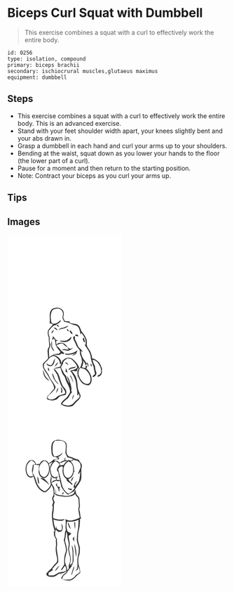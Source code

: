 # Biceps Curl Squat with Dumbbell
> This exercise combines a squat with a curl to effectively work the entire body.

``` 
id: 0256 
type: isolation, compound 
primary: biceps brachii 
secondary: ischiocrural muscles,glutaeus maximus 
equipment: dumbbell 
``` 

## Steps

 - This exercise combines a squat with a curl to effectively work the entire body. This is an advanced exercise.
 - Stand with your feet shoulder width apart, your knees slightly bent and your abs drawn in.
 - Grasp a dumbbell in each hand and curl your arms up to your shoulders.
 - Bending at the waist, squat down as you lower your hands to the floor (the lower part of a curl).
 - Pause for a moment and then return to the starting position.
 - Note: Contract your biceps as you curl your arms up.

## Tips


## Images

<svg width="196pt" height="400" viewBox="0 0 196 300" xmlns="http://www.w3.org/2000/svg">
  <g fill="#FFF">
    <path d="M0 0h196v300H0V0m78.69 125.75c-2.97.78-4.44 3.85-5.48 6.48-1.66 6.39.73 13.14-.99 19.49.95-.5 2.14-.84 3.08-.09l.7.37c.6.27 1.78.79 2.38 1.05-2.72 2.7-5.05 5.76-7.64 8.59-2.94 4.38-1.18 9.67.35 14.2-.72 4.78.93 9.43.81 14.17-1.15 2.95-3.26 5.67-3.01 9.01.25 3.98.96 7.93.92 11.93-1.99 2.95-4.89 5.02-7.38 7.48-2.31 2.26-1.69 5.86-1.01 8.69 2.6 6.27 7.56 11.18 10.34 17.37 3.14 5.95 8.78 11.31 8.26 18.57-4.17 3.57-6.48 8.83-11 12.08-.49.9-.97 1.81-1.45 2.72.35 1.15.71 2.3 1.06 3.45 2.78.56 5.52 1.33 8.32 1.73 2.66-.5 5.35-1.06 7.83-2.15 2.28-1.75 3.63-4.65 6.46-5.66 2.89-.92 5.95-1.18 8.79-2.29.6-1.94 1.57-3.95.79-5.99-.73-4.48-5.37-6.67-6.88-10.76-1.8-4.4-3.51-8.85-4.67-13.47-1.37-5.52-4.95-10.12-9.02-13.95 3.57-.32 7.06-1.2 10.59-1.8.97 3.09 1.99 6.17 3.1 9.22 1.19 3.18 4.54 5.11 5.09 8.61 2.16 8.27 8.96 15.35 8.24 24.29-1.75 3.17-3.56 6.42-6.03 9.1-3.81 3.15-8.28 6.06-9.53 11.19 5.51 3.95 12.79 5.21 19.24 3.04 2.48-.75 3.72-3.23 5.43-4.96 2.8-3.59 7.38-5.89 8.78-10.46.98-3.16-1.21-5.99-2.34-8.77-2.78-5.36-2.38-11.55-3.33-17.35-.55-6.88-4.02-13.31-9.26-17.75 1.38-.38 2.76-.74 4.16-1.07 1.4 1.69 3.26 1 4.9.21.37-1.56.86-3.09 1.39-4.6.58.36 1.15.72 1.71 1.1-3.18 3.22-2.67 8.21-1.52 12.19l-2.17-.12c.56.21 1.69.64 2.25.86 2.13 4.61 4.49 9.42 8.61 12.6 2.55 1.44 5.48 2.14 8.33 2.74 3.94-.37 6.04-4.6 6.52-8.12.46-7.3-3.04-14.16-7.82-19.46-.34-.18-1.03-.53-1.37-.71.55-1.44 1.06-2.9 1.55-4.36-.59-.29-1.75-.88-2.34-1.18-.22 1.48-.47 2.95-.73 4.42-2.01-.45-4.02-.87-6.01-1.35 1-4.26 4.28-8.59.85-12.8 2.31 2.69 4.71 5.47 5.4 9.06 1.02-.79 2.1-1.52 3.18-2.24.06 1.82.49 3.57 1.27 5.22 1.31-2.74-.29-5.18-1.43-7.58-.62.92-1.25 1.84-1.88 2.76.26-2.68-1.71-4.68-3.24-6.59-3.75-4.4-5.57-10.15-5.9-15.86 1.03.69 2.07 1.37 3.12 2.05-1-4.68-6.3-6.27-8.15-10.43-1.49-3.34-2.64-6.83-4.53-9.98-1.23-1.85-.43-4.07-.48-6.11-2.2-1.75-3.51 1.52-2.87 3.33.69 3.56 3.24 6.36 4.26 9.81 1.21 3.99 4.25 6.92 6.7 10.14.41 2.27.38 4.59.46 6.89 2.01 4.39 3.69 9.23 3.37 14.11-1.64 3.42-1.37 7.93-4.86 10.18-.52-6.21-5.46-10.5-9.55-14.63-2.1-2.34-5.23-3.33-8.26-3.71-3.57-.46-6.69 1.75-9.34 3.84-3.37 2.76-3.34 7.5-5.06 11.2-3.81 1.36-8.34 1.45-11.35 4.45 2.26 4.59 6.32 8.31 7.35 13.49 1.05 4.42 3.1 8.48 4.62 12.74 1.86 5.45 8.13 8.73 7.72 15.05-4.98 2.7-11.43 2.51-15.29 7.15-3.93 3.65-12.13 5.29-15.43.04 1.6-4.04 5.65-6 8.32-9.19 2.45-2.99 6.43-5.27 5.65-9.74-1.94-3.43-3.97-6.83-6.46-9.91-3.48-4.17-4.37-9.86-8.01-13.94-2.34-3.93-6.72-8-5.15-13.01.76-4.37 5.43-6.07 7.63-9.57 2.37-3.46 6.08-6.02 10.45-5.48 2.57 2.16 5.88 3.69 7.49 6.79 1.52 2.27 1.64 5.06 2 7.68 1.08-1.26 2.5-2.57 1.84-4.41-.95-6.6-7.75-10.27-13.34-12.48 4.26-.64 10.44 2.65 13.3-1.98 1.28.31 2.56.62 3.84.95.55-.5 1.11-1.01 1.67-1.51-2.7-2.23-6.02-3.99-7.67-7.23-1.3-2.53-4.23-3.54-5.92-5.75 3.15-2.41 6.96-3.8 10.96-3.31 2.43 2.49 4.93 5.11 8.31 6.25-2.06-3.18-5.26-6.01-8.74-7.47-3.19.39-7.99-1.05-9.42 2.87-.31-.17-.94-.5-1.25-.67-.21-1.67-.41-3.33-.62-4.99 1.24-.18 2.22-.77 2.95-1.79a88.4 88.4 0 0 0-3.24-.27c-.76-2.83-3.24-4.58-5.17-6.59-.01.77-.02 2.3-.03 3.07-.61 1.04-1.2 2.1-1.76 3.17 1.45-.41 2.63-1.33 3.8-2.23.26.24.76.72 1.02.96 1.25 3.52 1.37 7.29 2.28 10.89 2.22 3.95 4.87 7.72 7.98 11.03-.87 1.02-1.73 2.04-2.57 3.09-3.51.41-7.05.52-10.53 1.13l2.05 1.29c-3.51-.7-6 1.96-8.44 3.89.25-4.46-.91-8.92-.29-13.37.93-3.01 2.58-5.81 2.69-9.04-2.31-3.61-1.55-7.85-1.43-11.84-1.72-3.79-2.63-7.85-1.31-11.94 3.86-2.97 6.06-8.79 11.61-8.84 3.01-2.81 8.54-3.98 8.69-8.83-2.82 1.99-5.06 5.06-8.59 5.83-2.59.59-6.46 1.16-7.59-1.99-1.07-6.25-2.29-12.97 1.02-18.8 1.03-3.82 5.38-4.04 8.6-4.66 5.56-.9 10.92 4.6 10.29 10.1.02 2.18-1.12 4.32-.71 6.47.75 2.21 2.05 4.17 3.16 6.21 3.09.56 6.39.66 9.12 2.4 4.05 2.46 9 2.69 13.12 4.97 4.08 3.67 4.13 9.57 5.86 14.43.3-.74.9-2.23 1.2-2.98 1.85 2.66 3.63 5.38 5.34 8.13 2.2 3.55 1.44 7.88 2.03 11.82-.52.06-1.57.19-2.09.25 4.29 7.05 10.49 13.87 10.6 22.57.97 5.14 2.51 10.13 4.78 14.84.46 4.38 1.85 8.57 2.44 12.91-1.39 1.05-2.83 2.06-4.06 3.3-.38 2.57 2.31 1.25 3.44.38 3.04-1.69 3.85-5.62 2.22-8.59-1.75-3.73-.7-8.17-2.98-11.68-1.53-2.44-2.46-5.17-2.8-8.03 7.09.64 11.24 7.14 13.58 13.18 1.44 3.81 2.09 8.74-1.07 11.9-1.69.97-4.85 1.13-3.49 3.96 1.88-.79 4.14-1.26 5.32-3.1 2.5-3.01 1.29-7.18 1.9-10.74-1.89-3.95-2.84-8.59-6.23-11.62-3.03-2.92-6.65-5.42-10.89-6.08.21-3.63-1.38-6.97-2.55-10.3-1.64-5.14-7.14-8.78-6.42-14.65 1.16-8.36-4.43-15.47-9.44-21.5-1.47-4.33-2.94-9.64-7.71-11.42-4.1-1.92-9.15-.57-12.75-3.65l.64-1.49c-2.6-.38-5.24-.5-7.86-.3-1.5-1.97-2.62-4.17-3.42-6.5 1.56-4.38 2.02-10.43-2.16-13.53-3.76-3.98-9.95-3.42-14.71-1.83m5.29 29.11c1.65.85 3.28 1.74 4.98 2.47-.76-1.3-1.6-2.56-2.45-3.8-.85.43-1.69.88-2.53 1.33m8.82 4.37c-2.47.01-3.97 2.05-5.12 3.95 1.17-.72 2.29-1.51 3.39-2.33 5.13-.4 10.03-1.99 13.92-5.47-4.32.49-7.83 3.48-12.19 3.85m-13.8-.84c2.14 1.88 4.42 3.75 7.19 4.63-1.01-3.12-4.08-4.62-7.19-4.63m23.2 2.86c-.52 1.33.99 3.66 2.47 3.32.52-1.37-.91-3.75-2.47-3.32m-26.62 6.96c2.3-1.05 3.36-3.38 4.11-5.64-2.52.79-3.89 3.1-4.11 5.64m30.75-5.14c.79 2.93 2.45 5.78 5.31 7.08-.3-3.07-2-6.49-5.31-7.08m10.35 7.43c-.19.46-.57 1.4-.77 1.86 2.04.41 4.08.84 6.11 1.28-.56-1.01-1.13-2.02-1.7-3.03-1.21-.04-2.43-.08-3.64-.11m-15.06 9.95c-4.03 1.14-8.25.31-12.36.47 2.79 2.02 6.43 2.14 9.75 2.22 4.9-.22 10.93-3.5 10.63-9.08-2.53 2.3-4.81 5.02-8.02 6.39m27.82-3.98c-.33 2.8.85 5.26 2.53 7.41.29-.63.57-1.25.86-1.86-.57-1.99-1.09-3.98-1.55-5.99l-1.84.44m-53.83 4.4c-.26 3.06-.53 6.13-.38 9.2.13 3.55 2.48 6.52 4.87 8.95-.38-3.01-2.48-5.29-3.58-8.01-.31-3.37.57-6.94-.91-10.14m27.06 11.6c.6.97 1.81 2.9 2.42 3.86-2.15-.03-4.25-.45-6.28-1.09-2.07.29-4.15.54-6.21.83 3.04.78 6.22.81 9.21 1.79 2.9 1.17 5.36-1.24 7.75-2.48 1.19-.75 2.35-1.56 3.46-2.43-1.65.54-3.24 1.24-4.91 1.71-1.95-.36-3.67-1.38-5.44-2.19m-3.8 10.28c-.02.38-.05 1.14-.06 1.52 6.44 1.59 12.95-.34 18.98-2.57-2.39 1.62-5.25 2.59-7.15 4.85 3.05-1.32 7.74-1.68 7.93-5.86.66-1.14 1.24-2.31 1.55-3.59-5.86 4.88-13.74 6.95-21.25 5.65m-21.88 18.19c-2.87 3.74-7.09.54-10-1.33.93 4.2 6.05 5.75 9.59 3.95 3.99-2.92 4.29-8.26 5.27-12.7-2.33 2.99-3.29 6.7-4.86 10.08m4.27 4.5c2.29-2.29 4.61-4.67 5.91-7.69-3.21 1.38-4.84 4.55-5.91 7.69m63.5-.47c-.25-1.61-.6-3.2-1-4.77-2.41 1.52-1.09 3.88 1 4.77m-72.73 7.28c-.45-1.89-.97-3.76-1.61-5.58-1.63 1.76-1.28 5.52 1.61 5.58m.15 17.05c-2.01-2.79-5.05-4.68-6.79-7.68-2.1-3.38-2.72-7.37-4.27-10.99-.43 7.42 3.55 16.3 11.06 18.67m4.57-13.31c.43 7.89 5.47 14.95 11.38 19.85-1.53-3.01-4.14-5.23-5.94-8.04-2.37-3.7-2.59-8.37-5.44-11.81m14.31 24.52c.5 1.38 1.07 2.74 1.64 4.1-.33 1.49-.64 2.98-.94 4.48.47.18 1.41.55 1.88.73.71-3.33 1.44-7.76-2.58-9.31m-7.94 10.2c1.74-2.96 4.98-6 3.35-9.71-1.34 3.15-2.51 6.38-3.35 9.71z"/>
    <path d="M102.79 211.03c2.97.07 6.24.49 8.37 2.8 3.54 3.72 7.64 7.46 8.73 12.71-3.05 3.56-7.76 4.65-12.2 5.28 4.56 7.09 9.67 14.4 10.14 23.12.14 6.29 2.73 12.42 1.84 18.72.31.12.91.34 1.21.45l1.2-3.32c1.03 1.99 1.63 4.13 1.68 6.37-2.92 3.65-7.12 5.97-9.97 9.68-2.33 3.26-6.43 4.37-10.2 4.81-3.44-.22-6.72-1.42-9.91-2.63 2.35-4.33 6.34-7.24 10.26-10.01 2.42-3.71 4.12-7.93 7.31-11.12l-1.9-.24c1.15-4.07-.08-8.23-.89-12.25-1.51-5.07-2.86-10.54-6.59-14.5 1.05 4.49 3.44 8.53 4.59 13-2.74-3.47-4.38-7.59-5.57-11.8-.69-2.69-3.77-3.82-4.48-6.51-.92-3.48-4.09-6.01-4.35-9.69.66-2.48 2.99-4.19 3.35-6.8.41-4.07 4.55-5.82 7.38-8.07m-4.09 6.8c1.85 1.52 3.57 3.2 5.53 4.59-.17-1.82-1.62-2.9-2.77-4.11l-2.76-.48m5.71 13.17c1.88-.79 3.57-2 5.51-2.62 2.86-.59 6.4-.51 7.91-3.55-4.51 2.08-11.48.25-13.42 6.17m-4.16-3.18c-.37 1.98-.44 3.99-.36 6 1.07.53 2.13 1.07 3.2 1.61-.8-2.59-1.44-5.26-2.84-7.61m7.07 12.75c2.1 3.89 4.11 7.86 5.36 12.13-.07-4.5-2.6-8.38-4.06-12.5-.33.09-.97.27-1.3.37m3.8 40.81c1.69-2.78 2.4-6.02 2.94-9.18-1.87 2.69-3.01 5.87-2.94 9.18zM124.43 227.29c3.67.64 7.64 1.17 10.48 3.84 4.47 4.35 7.94 10.36 7.52 16.78-.23 1.7-.15 3.74-1.6 4.95-2.34 2.53-6.28 1.96-9.02.47-5-2.88-7.71-8.32-9.54-13.56-1.22-4.3.14-8.69 2.16-12.48z"/>
  </g>
  <g fill="#333">
    <path d="M78.69 125.75c4.76-1.59 10.95-2.15 14.71 1.83 4.18 3.1 3.72 9.15 2.16 13.53.8 2.33 1.92 4.53 3.42 6.5 2.62-.2 5.26-.08 7.86.3l-.64 1.49c3.6 3.08 8.65 1.73 12.75 3.65 4.77 1.78 6.24 7.09 7.71 11.42 5.01 6.03 10.6 13.14 9.44 21.5-.72 5.87 4.78 9.51 6.42 14.65 1.17 3.33 2.76 6.67 2.55 10.3 4.24.66 7.86 3.16 10.89 6.08 3.39 3.03 4.34 7.67 6.23 11.62-.61 3.56.6 7.73-1.9 10.74-1.18 1.84-3.44 2.31-5.32 3.1-1.36-2.83 1.8-2.99 3.49-3.96 3.16-3.16 2.51-8.09 1.07-11.9-2.34-6.04-6.49-12.54-13.58-13.18.34 2.86 1.27 5.59 2.8 8.03 2.28 3.51 1.23 7.95 2.98 11.68 1.63 2.97.82 6.9-2.22 8.59-1.13.87-3.82 2.19-3.44-.38 1.23-1.24 2.67-2.25 4.06-3.3-.59-4.34-1.98-8.53-2.44-12.91-2.27-4.71-3.81-9.7-4.78-14.84-.11-8.7-6.31-15.52-10.6-22.57.52-.06 1.57-.19 2.09-.25-.59-3.94.17-8.27-2.03-11.82a189.53 189.53 0 0 0-5.34-8.13c-.3.75-.9 2.24-1.2 2.98-1.73-4.86-1.78-10.76-5.86-14.43-4.12-2.28-9.07-2.51-13.12-4.97-2.73-1.74-6.03-1.84-9.12-2.4-1.11-2.04-2.41-4-3.16-6.21-.41-2.15.73-4.29.71-6.47.63-5.5-4.73-11-10.29-10.1-3.22.62-7.57.84-8.6 4.66-3.31 5.83-2.09 12.55-1.02 18.8 1.13 3.15 5 2.58 7.59 1.99 3.53-.77 5.77-3.84 8.59-5.83-.15 4.85-5.68 6.02-8.69 8.83-5.55.05-7.75 5.87-11.61 8.84-1.32 4.09-.41 8.15 1.31 11.94-.12 3.99-.88 8.23 1.43 11.84-.11 3.23-1.76 6.03-2.69 9.04-.62 4.45.54 8.91.29 13.37 2.44-1.93 4.93-4.59 8.44-3.89l-2.05-1.29c3.48-.61 7.02-.72 10.53-1.13.84-1.05 1.7-2.07 2.57-3.09-3.11-3.31-5.76-7.08-7.98-11.03-.91-3.6-1.03-7.37-2.28-10.89-.26-.24-.76-.72-1.02-.96-1.17.9-2.35 1.82-3.8 2.23.56-1.07 1.15-2.13 1.76-3.17.01-.77.02-2.3.03-3.07 1.93 2.01 4.41 3.76 5.17 6.59 1.08.07 2.16.16 3.24.27-.73 1.02-1.71 1.61-2.95 1.79.21 1.66.41 3.32.62 4.99.31.17.94.5 1.25.67 1.43-3.92 6.23-2.48 9.42-2.87 3.48 1.46 6.68 4.29 8.74 7.47-3.38-1.14-5.88-3.76-8.31-6.25-4-.49-7.81.9-10.96 3.31 1.69 2.21 4.62 3.22 5.92 5.75 1.65 3.24 4.97 5 7.67 7.23-.56.5-1.12 1.01-1.67 1.51-1.28-.33-2.56-.64-3.84-.95-2.86 4.63-9.04 1.34-13.3 1.98 5.59 2.21 12.39 5.88 13.34 12.48.66 1.84-.76 3.15-1.84 4.41-.36-2.62-.48-5.41-2-7.68-1.61-3.1-4.92-4.63-7.49-6.79-4.37-.54-8.08 2.02-10.45 5.48-2.2 3.5-6.87 5.2-7.63 9.57-1.57 5.01 2.81 9.08 5.15 13.01 3.64 4.08 4.53 9.77 8.01 13.94 2.49 3.08 4.52 6.48 6.46 9.91.78 4.47-3.2 6.75-5.65 9.74-2.67 3.19-6.72 5.15-8.32 9.19 3.3 5.25 11.5 3.61 15.43-.04 3.86-4.64 10.31-4.45 15.29-7.15.41-6.32-5.86-9.6-7.72-15.05-1.52-4.26-3.57-8.32-4.62-12.74-1.03-5.18-5.09-8.9-7.35-13.49 3.01-3 7.54-3.09 11.35-4.45 1.72-3.7 1.69-8.44 5.06-11.2 2.65-2.09 5.77-4.3 9.34-3.84 3.03.38 6.16 1.37 8.26 3.71 4.09 4.13 9.03 8.42 9.55 14.63 3.49-2.25 3.22-6.76 4.86-10.18.32-4.88-1.36-9.72-3.37-14.11-.08-2.3-.05-4.62-.46-6.89-2.45-3.22-5.49-6.15-6.7-10.14-1.02-3.45-3.57-6.25-4.26-9.81-.64-1.81.67-5.08 2.87-3.33.05 2.04-.75 4.26.48 6.11 1.89 3.15 3.04 6.64 4.53 9.98 1.85 4.16 7.15 5.75 8.15 10.43-1.05-.68-2.09-1.36-3.12-2.05.33 5.71 2.15 11.46 5.9 15.86 1.53 1.91 3.5 3.91 3.24 6.59.63-.92 1.26-1.84 1.88-2.76 1.14 2.4 2.74 4.84 1.43 7.58-.78-1.65-1.21-3.4-1.27-5.22-1.08.72-2.16 1.45-3.18 2.24-.69-3.59-3.09-6.37-5.4-9.06 3.43 4.21.15 8.54-.85 12.8 1.99.48 4 .9 6.01 1.35.26-1.47.51-2.94.73-4.42.59.3 1.75.89 2.34 1.18-.49 1.46-1 2.92-1.55 4.36.34.18 1.03.53 1.37.71 4.78 5.3 8.28 12.16 7.82 19.46-.48 3.52-2.58 7.75-6.52 8.12-2.85-.6-5.78-1.3-8.33-2.74-4.12-3.18-6.48-7.99-8.61-12.6-.56-.22-1.69-.65-2.25-.86l2.17.12c-1.15-3.98-1.66-8.97 1.52-12.19-.56-.38-1.13-.74-1.71-1.1-.53 1.51-1.02 3.04-1.39 4.6-1.64.79-3.5 1.48-4.9-.21-1.4.33-2.78.69-4.16 1.07 5.24 4.44 8.71 10.87 9.26 17.75.95 5.8.55 11.99 3.33 17.35 1.13 2.78 3.32 5.61 2.34 8.77-1.4 4.57-5.98 6.87-8.78 10.46-1.71 1.73-2.95 4.21-5.43 4.96-6.45 2.17-13.73.91-19.24-3.04 1.25-5.13 5.72-8.04 9.53-11.19 2.47-2.68 4.28-5.93 6.03-9.1.72-8.94-6.08-16.02-8.24-24.29-.55-3.5-3.9-5.43-5.09-8.61-1.11-3.05-2.13-6.13-3.1-9.22-3.53.6-7.02 1.48-10.59 1.8 4.07 3.83 7.65 8.43 9.02 13.95 1.16 4.62 2.87 9.07 4.67 13.47 1.51 4.09 6.15 6.28 6.88 10.76.78 2.04-.19 4.05-.79 5.99-2.84 1.11-5.9 1.37-8.79 2.29-2.83 1.01-4.18 3.91-6.46 5.66-2.48 1.09-5.17 1.65-7.83 2.15-2.8-.4-5.54-1.17-8.32-1.73-.35-1.15-.71-2.3-1.06-3.45.48-.91.96-1.82 1.45-2.72 4.52-3.25 6.83-8.51 11-12.08.52-7.26-5.12-12.62-8.26-18.57-2.78-6.19-7.74-11.1-10.34-17.37-.68-2.83-1.3-6.43 1.01-8.69 2.49-2.46 5.39-4.53 7.38-7.48.04-4-.67-7.95-.92-11.93-.25-3.34 1.86-6.06 3.01-9.01.12-4.74-1.53-9.39-.81-14.17-1.53-4.53-3.29-9.82-.35-14.2 2.59-2.83 4.92-5.89 7.64-8.59-.6-.26-1.78-.78-2.38-1.05l-.7-.37c-.94-.75-2.13-.41-3.08.09 1.72-6.35-.67-13.1.99-19.49 1.04-2.63 2.51-5.7 5.48-6.48m24.1 85.28c-2.83 2.25-6.97 4-7.38 8.07-.36 2.61-2.69 4.32-3.35 6.8.26 3.68 3.43 6.21 4.35 9.69.71 2.69 3.79 3.82 4.48 6.51 1.19 4.21 2.83 8.33 5.57 11.8-1.15-4.47-3.54-8.51-4.59-13 3.73 3.96 5.08 9.43 6.59 14.5.81 4.02 2.04 8.18.89 12.25l1.9.24c-3.19 3.19-4.89 7.41-7.31 11.12-3.92 2.77-7.91 5.68-10.26 10.01 3.19 1.21 6.47 2.41 9.91 2.63 3.77-.44 7.87-1.55 10.2-4.81 2.85-3.71 7.05-6.03 9.97-9.68-.05-2.24-.65-4.38-1.68-6.37l-1.2 3.32c-.3-.11-.9-.33-1.21-.45.89-6.3-1.7-12.43-1.84-18.72-.47-8.72-5.58-16.03-10.14-23.12 4.44-.63 9.15-1.72 12.2-5.28-1.09-5.25-5.19-8.99-8.73-12.71-2.13-2.31-5.4-2.73-8.37-2.8m21.64 16.26c-2.02 3.79-3.38 8.18-2.16 12.48 1.83 5.24 4.54 10.68 9.54 13.56 2.74 1.49 6.68 2.06 9.02-.47 1.45-1.21 1.37-3.25 1.6-4.95.42-6.42-3.05-12.43-7.52-16.78-2.84-2.67-6.81-3.2-10.48-3.84z"/>
    <path d="M83.98 154.86c.84-.45 1.68-.9 2.53-1.33.85 1.24 1.69 2.5 2.45 3.8-1.7-.73-3.33-1.62-4.98-2.47zM92.8 159.23c4.36-.37 7.87-3.36 12.19-3.85-3.89 3.48-8.79 5.07-13.92 5.47-1.1.82-2.22 1.61-3.39 2.33 1.15-1.9 2.65-3.94 5.12-3.95zM79 158.39c3.11.01 6.18 1.51 7.19 4.63-2.77-.88-5.05-2.75-7.19-4.63zM102.2 161.25c1.56-.43 2.99 1.95 2.47 3.32-1.48.34-2.99-1.99-2.47-3.32zM75.58 168.21c.22-2.54 1.59-4.85 4.11-5.64-.75 2.26-1.81 4.59-4.11 5.64zM106.33 163.07c3.31.59 5.01 4.01 5.31 7.08-2.86-1.3-4.52-4.15-5.31-7.08zM116.68 170.5c1.21.03 2.43.07 3.64.11.57 1.01 1.14 2.02 1.7 3.03-2.03-.44-4.07-.87-6.11-1.28.2-.46.58-1.4.77-1.86zM101.62 180.45c3.21-1.37 5.49-4.09 8.02-6.39.3 5.58-5.73 8.86-10.63 9.08-3.32-.08-6.96-.2-9.75-2.22 4.11-.16 8.33.67 12.36-.47zM129.44 176.47l1.84-.44c.46 2.01.98 4 1.55 5.99-.29.61-.57 1.23-.86 1.86-1.68-2.15-2.86-4.61-2.53-7.41zM75.61 180.87c1.48 3.2.6 6.77.91 10.14 1.1 2.72 3.2 5 3.58 8.01-2.39-2.43-4.74-5.4-4.87-8.95-.15-3.07.12-6.14.38-9.2zM102.67 192.47c1.77.81 3.49 1.83 5.44 2.19 1.67-.47 3.26-1.17 4.91-1.71-1.11.87-2.27 1.68-3.46 2.43-2.39 1.24-4.85 3.65-7.75 2.48-2.99-.98-6.17-1.01-9.21-1.79 2.06-.29 4.14-.54 6.21-.83 2.03.64 4.13 1.06 6.28 1.09-.61-.96-1.82-2.89-2.42-3.86zM98.87 202.75c7.51 1.3 15.39-.77 21.25-5.65-.31 1.28-.89 2.45-1.55 3.59-.19 4.18-4.88 4.54-7.93 5.86 1.9-2.26 4.76-3.23 7.15-4.85-6.03 2.23-12.54 4.16-18.98 2.57.01-.38.04-1.14.06-1.52zM76.99 220.94c1.57-3.38 2.53-7.09 4.86-10.08-.98 4.44-1.28 9.78-5.27 12.7-3.54 1.8-8.66.25-9.59-3.95 2.91 1.87 7.13 5.07 10 1.33zM81.26 225.44c1.07-3.14 2.7-6.31 5.91-7.69-1.3 3.02-3.62 5.4-5.91 7.69zM98.7 217.83l2.76.48c1.15 1.21 2.6 2.29 2.77 4.11-1.96-1.39-3.68-3.07-5.53-4.59zM144.76 224.97c-2.09-.89-3.41-3.25-1-4.77.4 1.57.75 3.16 1 4.77zM104.41 231c1.94-5.92 8.91-4.09 13.42-6.17-1.51 3.04-5.05 2.96-7.91 3.55-1.94.62-3.63 1.83-5.51 2.62zM72.03 232.25c-2.89-.06-3.24-3.82-1.61-5.58.64 1.82 1.16 3.69 1.61 5.58zM100.25 227.82c1.4 2.35 2.04 5.02 2.84 7.61-1.07-.54-2.13-1.08-3.2-1.61-.08-2.01-.01-4.02.36-6zM72.18 249.3c-7.51-2.37-11.49-11.25-11.06-18.67 1.55 3.62 2.17 7.61 4.27 10.99 1.74 3 4.78 4.89 6.79 7.68zM76.75 235.99c2.85 3.44 3.07 8.11 5.44 11.81 1.8 2.81 4.41 5.03 5.94 8.04-5.91-4.9-10.95-11.96-11.38-19.85zM107.32 240.57c.33-.1.97-.28 1.3-.37 1.46 4.12 3.99 8 4.06 12.5-1.25-4.27-3.26-8.24-5.36-12.13zM91.06 260.51c4.02 1.55 3.29 5.98 2.58 9.31-.47-.18-1.41-.55-1.88-.73.3-1.5.61-2.99.94-4.48-.57-1.36-1.14-2.72-1.64-4.1zM83.12 270.71c.84-3.33 2.01-6.56 3.35-9.71 1.63 3.71-1.61 6.75-3.35 9.71zM111.12 281.38c-.07-3.31 1.07-6.49 2.94-9.18-.54 3.16-1.25 6.4-2.94 9.18z"/>
  </g>
</svg>

<svg width="196pt" height="400" viewBox="0 0 196 300" xmlns="http://www.w3.org/2000/svg">
  <g fill="#FFF">
    <path d="M0 0h196v300H0V0m77.36 54.25c-3.18 6.14-2.11 13.25-1.33 19.82.58 2.39 2.11 5.21 4.95 5.1 2.47.08 4.45 1.61 6.44 2.88-2.65.72-5.39 1-8.06 1.61-2.6 2.48-5.59 4.47-8.37 6.74-1.29-1.72-2.29-3.96-4.42-4.8-1.86-.25-3.76-.19-5.63-.38-2.18 1.32-4.52 2.89-4.96 5.63-2.27.29-4.56.32-6.83.6-.81-1.66-1.48-3.44-2.75-4.81-2.73-2.78-7.85-2.67-10.37.34-5.6 5.92-5.99 15.58-2.59 22.69 1.7 4.27 8.3 6.96 11.35 2.55.59 1.99 1.31 3.95 1.88 5.95 1.96 8.02 6.21 16.29 13.87 20.17 1.92 1.71 4.79 1.47 6.73-.07 3.59-3.03 7.07-6.48 8.55-11.06 2.6 4.8 3.99 10.34 3.39 15.8-.18 2.54-2.25 4.49-2.48 7 .36 2.17 1.17 4.22 1.86 6.29-.63 1.99-1.25 3.99-1.99 5.94.34.41 1.01 1.23 1.35 1.64-.42 2.85-.56 5.73-.99 8.57-1.78 7.22.22 14.45.95 21.67.55 4.33 2.88 8.23 3.16 12.62l-1.63-.69c.45 2.22.55 4.47.44 6.73 1.14 2.41 2.16 4.89 3.62 7.13-1.31 3.63.6 7.34-.27 11.01-1.05 6.43.02 12.96 1.75 19.16.5 3.34 1.32 7.69-1.57 10.19-4.4 4-7.29 9.4-12.06 13.03-2.12 2.01-6.09 5-3.69 8.18 2.87 3.06 7.67 2.4 11.46 2.18 4.77-.33 7.39-5.42 12.21-5.73.03.7.1 2.08.13 2.78.3-.96.55-1.93.86-2.87 3.62.08 6.5-1.91 9.11-4.14.29 1.8-1.69 3.83-3.3 4.72-3.01 1.68-4.24 5.1-6.21 7.75 3.57 3.22 8.55 3.84 13.17 4.02 4.3.48 7.89-2.54 10.97-5.11 2.4-3.28 5.76-5.56 8.89-8.08-.52-4.47-.93-8.98-2.88-13.11-.92-5.56-1.15-11.58.95-16.91 1.51-4.26 1.02-8.79 1.2-13.2-.66-2.22-1.36-4.41-2-6.62-1.15-3.92-1.74-8.03-1.12-12.1-.39-7.2 2.76-13.95 2.96-21.1.12-2.87.45-5.74.3-8.62.55-.38 1.65-1.15 2.21-1.53-.32-.43-.95-1.29-1.27-1.72-.63-4.41-.6-8.94-2.24-13.14.71-2.92 1.62-5.93.96-8.95-.65-3.45-.12-7.02-.84-10.45-.49-2.54-2.84-3.88-4.37-5.72-1.5-2.75-1.9-5.92-2.31-8.98-1.62 2.71-1.52 6.62-4.55 8.3-5.17 2.51-11.36 3.77-16.9 1.77-3.99-.09-7.93-.87-11.66-2.3-.08-3.05-.1-6.12-.6-9.13-.26 3.12-.09 6.25-.09 9.37-3.64-2.59-1.44-7.41-2.67-11-1.17-2.86-3.02-5.38-4.66-7.98 2.62-1.88 5.62-3.09 8.59-4.29 1.66.77 4.27 2.12 5.36-.34 2.41 4.02 1.8 9.09 4.34 13.09 2.66 4.32 6.07 8.35 10.23 11.29 3.15-2.29 6.6-4.08 10.21-5.51 3.1-6.06 7.52-11.28 10.9-17.16 3.77-7.86.21-16.69 2.43-24.82 1.41-4.98-3.46-7.95-5.1-12.03-2.88-1.02-6.05-1.16-8.66-2.85-2.48-1.58-5.36-2.22-8.23-2.66-1.42-1.75-3.64-3.2-3.83-5.64-1.43-6 1.87-12.45-1.43-18.12-3.28-4.39-9.3-4.28-14.22-4.95-3.09.86-6.71 1.48-8.6 4.36m7.51 69.69c-.61 1.01-1.21 2.01-1.81 3.01 1.42 2 2.9 3.97 4.05 6.14.48 1.91.56 3.97 1.82 5.59.17-2.14.06-4.3.27-6.43l1.2-1.68c-.83-.1-2.49-.31-3.32-.42-2.08-1.33-1.86-4.06-2.21-6.21m8.15 19.2c2.35-.08 4.2-1.72 3.39-4.2-1.23 1.32-2.38 2.71-3.39 4.2z"/>
    <path d="M77.67 59.78c.51-3.42 1.88-6.58 5.02-8.33 5.04.3 11.21-1.32 15.28 2.46 4.51 5.73.88 13.12 1.69 19.65 1.03 2.11 2.35 4.09 3.12 6.33 3.4.65 6.8 1.49 9.94 3.02l-2.43 2.46c-.85-.05-2.55-.14-3.4-.19l-1.84-.56c-1.14.42-2.27.85-3.4 1.27l-.07-1.38c-.75.08-2.26.23-3.02.31.41-1.62.77-3.25 1.06-4.9-1.6 1.36-2.03 3.29-1.99 5.32-2.5.56-4.93 1.48-6.76 3.36-1.63-.08-3.49-.01-3.72-2.06-2.37-.52-4.78-.87-7.19-1.13 2.02-2.43 5.11-2.53 7.88-1.71l.72-3.25c.88.07 2.64.19 3.53.26-2.09-.34-4.18-.65-6.26-1.03 3.37-1.95 8.18-3.46 8.28-8.14-2.85 4.77-8.37 6.49-13.6 7.08-4.21-5.38-3.05-12.51-2.84-18.84zM108.06 86.83c2.3-.21 4.14-1.48 5.8-2.98 1.73 1.95 4.74.98 6.75 2.39 1.51 1.16 2.81 2.55 4.16 3.88.31 2.24 1.05 4.51.64 6.78-1.01 4.09-3.76 7.62-4.16 11.87 2.03-.72 2.57-3.13 3.67-4.75-.09 5.57-.7 11.17-2.45 16.49-1.36 3.36-4.77 5.49-5.7 9.06-.38-.67-.74-1.34-1.1-2.01 1.05-2.63 2.58-5.02 3.99-7.47-4.13 2.34-5.89 7.04-6.14 11.58.53.04 1.57.13 2.1.17-2.02 4.25-6.02 6.81-9.52 9.71-3.04.64-5.06-1.98-6.86-3.93-3.23-3.55-5.37-7.99-6.24-12.71-1.48-8.42-4.29-16.53-6.01-24.89 1.61-1.56 2.56-4.49 5.18-4.47 2.3-1.51 3.5 1.77 2.81 3.36-1.14 6.4.41 14.09 6.3 17.73-.33 5.36 6.63 5.85 8.71 10.03.45-.09 1.36-.25 1.81-.33-1.35-2.38-3.2-4.44-5.6-5.79-.41-1.98-1.33-3.57-3.6-3.48 6.82-.01 10.48-6.85 11.38-12.78.61-.06 1.83-.17 2.44-.22-.53-.17-1.6-.5-2.13-.67.02-5.97-.97-12.86-6.23-16.57m.98 34.54c2.12-2.37 3.4-5.32 4.57-8.24-2.49 2.07-4.85 4.76-4.57 8.24m-5.2 10.6c.29 3.24 3.84 3.72 6.43 3.78.05-.56.16-1.69.21-2.25-1.17-.02-2.33-.03-3.5-.03-1.04-.52-2.08-1.02-3.14-1.5zM32.78 98.83c-.06-5.61 3.41-10.63 7.99-13.62 3.36.6 5.61 3.32 7.35 6.02-1.51.5-3.02 1.01-4.52 1.53-.14 4.45-2.17 8.89-.87 13.31.38 1.86 1.04 3.64 1.71 5.41-2.22.56-4.87 1.98-6.92.23-4.08-2.84-4.81-8.28-4.74-12.88z"/>
    <path d="M93.56 88.64c2.66-1.77 5.87-2.11 8.94-2.56-2.44 1.9-4.69 4.12-5.94 7.01-1.93.11-3.87.28-5.79.5-.61-1.34-1.23-2.67-1.87-3.98 1.6-.04 3.29-.01 4.66-.97zM96.25 100c.24-5.9 4.46-11.36 9.45-13.83-.01.36-.05 1.08-.07 1.44 5.24 1.53 7.29 7.43 7.06 12.42.42 4.77-1.09 9.75-4.58 13.11-2.26 2.47-6.74 2.25-8.69-.5-3.19-3.39-3.31-8.28-3.17-12.64zM61.12 86.98c1.56-1.53 3.87-.64 5.46.34 2.65 1.63 3.7 4.74 4.4 7.6 1.3 6.24-.02 13.7-5.41 17.69-2.18 1.72-5.39.89-7.2-.97-2.49-2.17-2.99-5.61-3.69-8.65-1.52-5.95 1.68-12.45 6.44-16.01zM81.98 86.5l1.05.09c1.29.81 2.61 1.58 3.95 2.32.89 1.38 1.76 2.76 2.64 4.15-2.5 1.91-4.26 4.79-4.69 7.92.23 2.25 2.61 3.67 2.69 5.98.41 3.96 1.12 7.92 2.87 11.53-1.88.46-3.88.28-5.72-.21-.99-2.34.9-4.12 1.99-5.97-2.1.78-4.29 2.07-6.6 1.46-2.91-1.56-5.13-4.49-5.36-7.85-.43-3.78-1.48-7.43-2.76-11.01-.27-1.25-.53-2.51-.77-3.76 2.19-1.02 4.16-2.43 6.27-3.59-2.1 3.62-5.34 7.53-3.64 12.02 1.13-5.19 3.66-9.98 8.08-13.08z"/>
    <path d="M45.19 92.56c2.37-.16 4.82-.38 7.05.65.64-.19 1.9-.56 2.53-.75-1.63 3.89-.45 8.16-1.35 12.2.69 4.9 3.73 11.12 9.56 10.84 6.9-1.5 9.98-9.61 9.54-15.99 1.21 4.69.3 10.3 4.07 14 1.7 2.24 4.69 2.23 7.22 2.45-.07.64-.22 1.92-.3 2.57-2.51.37-4.99 1.06-7.04 2.64l1.41.65c-.69.21-2.07.61-2.76.81-.15-3.6 1.41-7.31-.16-10.76-.93 4.4-2.31 9.24-.41 13.59-1.14 5.01-5.04 8.43-8.72 11.67-.63.2-1.9.6-2.54.8-2.5-1.92-5.52-3.21-7.57-5.67-3.39-4.07-5.75-8.94-7.02-14.07-1.01-4.33-3.44-8.07-5.48-11.96 1.04-4.49 1.58-9.08 1.97-13.67m6.18 20.14c.19 3.44.49 6.91 1.26 10.28.06 1.15 1.08 1.66 1.91 2.23-.63-4.17-.49-9.06-3.17-12.51m4.77 2.42c5.16 4.17 11.84 6.61 15.37 12.58-.92-4.21-4.28-7.13-7.1-10.13-1.94-2.55-5.53-1.8-8.27-2.45zM79.57 144.39c.44-.74.89-1.47 1.35-2.2 2.1 2.97 5.74 3.52 9.08 3.86 5.01.45 10.06 1.89 15.09.83 4.05-.77 8.75-1.11 11.2-4.95.22 2.89 2.53 4.47 4.4 6.33 1.83 4 1.42 8.54 1.83 12.82.47 3.3-1.53 6.45-.77 9.74.83 3.98 1.27 8.04 2.18 12.02-3.94 2.29-8.39 3.52-12.76 4.68-4.21 1.11-8.27-.54-12.1-2.09 2.61 6.1-.8 12.51 1.31 18.73-.87 1.18-1.73 2.46-1.67 4-.08 4.38-.68 8.75-1.97 12.95 1.23 5.32 3.08 10.51 3.76 15.95.56 3.85-2.07 7.14-2.47 10.88-.61 4.98-1.23 10.08-.29 15.06l-1 .36c-.89 3.59-4.3 5.78-4.93 9.48.43-.2 1.31-.59 1.75-.79.93-1.52 2.03-2.91 3.16-4.28.47-.89.96-1.76 1.48-2.61 2.6 1.1 2.65 5.21 2.74 7.81-3.62 2.81-8.31 2.37-12.51 3.5-4.05 1.92-7.59 5.77-12.48 5.07-1.87-.33-4.63.93-5.65-1.23.14-1.25.3-2.49.49-3.72 2.72-1.14 5.15-2.83 7.37-4.76-.37-.31-1.11-.94-1.48-1.25 3.33-3.98 6.63-7.97 10.4-11.53 1-9.47-3.71-18.54-2.14-28.02.82-3.92-.56-7.84 0-11.78-4.09-4.45-3.5-10.77-2.02-16.17 1.33 1.27 2.47 2.81 4.09 3.73 1.95.86 4-.1 5.91-.59 2.44-4.11 2.9-9.4-.43-13.17.46 3.55 1.78 7.4.35 10.84-2.47 1.6-5.47.16-7.5-1.48-1.25-1.53-1.46-3.61-2.12-5.4.04 1.79-.08 3.57-.36 5.34-2.62-5.09-3.43-10.83-3.91-16.46 4.03 2 8.59 2.18 13 2.42 2.46.02 4.91-.94 6.26-3.07-6.53 1.61-13.51 1.3-19.64-1.58-.36-2.57-.71-5.21-.03-7.77.98-3.72.67-7.59 1.28-11.36-.72-2.69.17-5.31 1.35-7.71-.94-2.18-1.86-4.37-2.62-6.62.93-1.82 1.76-3.69 2.56-5.57l-1.54-.24m1.84 129.99c3.61-2.51 5.63-6.6 8.23-10.03-3.63 2.47-6.46 6.03-8.23 10.03z"/>
    <path d="M102.57 189.38c6.65 1.17 13.31-.29 19.36-3.09-.25 6.93-.04 13.96-1.75 20.74-1.07 3.56-.55 7.31-1.1 10.94-.87 5.23 2.04 9.97 2.83 14.99 1.16 5.75-.19 11.6-1.4 17.23-1.65 6.65.86 13.6-1.38 20.2-.99 1.15-1.89 2.39-2.59 3.75 1.43-1 3.01-1.89 4.13-3.26.65-1.69.69-3.52.91-5.29.58 3.47 2.85 6.64 2.51 10.23-1.82 2.6-5.18 3.37-7.27 5.62-1.87 3.47-5.49 5.34-8.89 6.98-4.78.44-9.76.91-14.24-1.19 1.2-2.49 1.9-5.62 4.49-7.06 1.81-1.15 3.44-2.61 4.48-4.51 1.89-3.35 4.78-5.97 6.85-9.19l1.11-.75c-.33-.76-.67-1.51-1.02-2.26.7-.13 2.09-.39 2.79-.51l-1.08-1.09c2.24-3.15 2.38-7.09 2.05-10.8-.5-7.08.69-14.82-2.94-21.25.17 5.1 1.69 10.09 1.41 15.23-.24 5.22.79 10.57-.73 15.68-1.71 1.03-3.05 2.51-4.38 3.97.87-4.2 2.29-8.37 1.82-12.72-.58-5.07-2.18-9.96-2.85-15.02.44-4.23 1.59-8.5.81-12.78-.67-3.36-1.48-6.71-1.46-10.15 1.54-1.17 2.94-2.52 4.34-3.85-1.64-1.64-3.89-2.36-5.95-3.31-2.39-5.56-2.92-11.73-.86-17.48m12.29 1.35c-.27 3.83.18 7.64 1.14 11.35.5-3.91.28-7.85.15-11.78-.32.11-.97.33-1.29.43m-11.22 2.04c1.05 3.33 1.65 7.31 4.94 9.23-1.49-3.62-2.84-7.29-4.1-11-.21.44-.63 1.33-.84 1.77m8.17 25.91c.87 1.74 1.66 3.53 2.85 5.09-.3-2.85-.47-5.72.04-8.56-1.09 1.04-2 2.25-2.89 3.47m2.6 9.05c1.39 7.34 2.22 14.78 3.23 22.18 1.1-3.91.47-8.04-.1-11.99-.62-3.49-.91-7.26-3.13-10.19m-.38 38.19c-1.73 5.04-3.73 10.03-4.67 15.29 1.74-1.84 2.09-4.42 2.91-6.71.86-2.8 2.83-5.56 1.76-8.58z"/>
    <path d="M100.87 206.5c1.58 2.9 1.86 6.2 2 9.43.12 4.15 2.56 7.88 2.3 12.08-.06 3.64-1.35 7.25-.51 10.89.78 3.77 1.2 7.67 2.76 11.23.19 2.98.13 5.96-.11 8.94-1.86 3.01-2.93 6.64-1.87 10.14-1.06 1.2-1.95 2.89-3.24 3.68 1.12-5.61-3.42-10.28-3.57-15.81.03-6.2 2.15-12.09 3.61-18.02-.4-5.41-1.75-10.75-3.46-15.89.23-5.61 2.09-11.02 2.09-16.67z"/>
  </g>
  <g fill="#333">
    <path d="M77.36 54.25c1.89-2.88 5.51-3.5 8.6-4.36 4.92.67 10.94.56 14.22 4.95 3.3 5.67 0 12.12 1.43 18.12.19 2.44 2.41 3.89 3.83 5.64 2.87.44 5.75 1.08 8.23 2.66 2.61 1.69 5.78 1.83 8.66 2.85 1.64 4.08 6.51 7.05 5.1 12.03-2.22 8.13 1.34 16.96-2.43 24.82-3.38 5.88-7.8 11.1-10.9 17.16-3.61 1.43-7.06 3.22-10.21 5.51-4.16-2.94-7.57-6.97-10.23-11.29-2.54-4-1.93-9.07-4.34-13.09-1.09 2.46-3.7 1.11-5.36.34-2.97 1.2-5.97 2.41-8.59 4.29 1.64 2.6 3.49 5.12 4.66 7.98 1.23 3.59-.97 8.41 2.67 11 0-3.12-.17-6.25.09-9.37.5 3.01.52 6.08.6 9.13 3.73 1.43 7.67 2.21 11.66 2.3 5.54 2 11.73.74 16.9-1.77 3.03-1.68 2.93-5.59 4.55-8.3.41 3.06.81 6.23 2.31 8.98 1.53 1.84 3.88 3.18 4.37 5.72.72 3.43.19 7 .84 10.45.66 3.02-.25 6.03-.96 8.95 1.64 4.2 1.61 8.73 2.24 13.14.32.43.95 1.29 1.27 1.72-.56.38-1.66 1.15-2.21 1.53.15 2.88-.18 5.75-.3 8.62-.2 7.15-3.35 13.9-2.96 21.1-.62 4.07-.03 8.18 1.12 12.1.64 2.21 1.34 4.4 2 6.62-.18 4.41.31 8.94-1.2 13.2-2.1 5.33-1.87 11.35-.95 16.91 1.95 4.13 2.36 8.64 2.88 13.11-3.13 2.52-6.49 4.8-8.89 8.08-3.08 2.57-6.67 5.59-10.97 5.11-4.62-.18-9.6-.8-13.17-4.02 1.97-2.65 3.2-6.07 6.21-7.75 1.61-.89 3.59-2.92 3.3-4.72-2.61 2.23-5.49 4.22-9.11 4.14-.31.94-.56 1.91-.86 2.87-.03-.7-.1-2.08-.13-2.78-4.82.31-7.44 5.4-12.21 5.73-3.79.22-8.59.88-11.46-2.18-2.4-3.18 1.57-6.17 3.69-8.18 4.77-3.63 7.66-9.03 12.06-13.03 2.89-2.5 2.07-6.85 1.57-10.19-1.73-6.2-2.8-12.73-1.75-19.16.87-3.67-1.04-7.38.27-11.01-1.46-2.24-2.48-4.72-3.62-7.13.11-2.26.01-4.51-.44-6.73l1.63.69c-.28-4.39-2.61-8.29-3.16-12.62-.73-7.22-2.73-14.45-.95-21.67.43-2.84.57-5.72.99-8.57-.34-.41-1.01-1.23-1.35-1.64.74-1.95 1.36-3.95 1.99-5.94-.69-2.07-1.5-4.12-1.86-6.29.23-2.51 2.3-4.46 2.48-7 .6-5.46-.79-11-3.39-15.8-1.48 4.58-4.96 8.03-8.55 11.06-1.94 1.54-4.81 1.78-6.73.07-7.66-3.88-11.91-12.15-13.87-20.17-.57-2-1.29-3.96-1.88-5.95-3.05 4.41-9.65 1.72-11.35-2.55-3.4-7.11-3.01-16.77 2.59-22.69 2.52-3.01 7.64-3.12 10.37-.34 1.27 1.37 1.94 3.15 2.75 4.81 2.27-.28 4.56-.31 6.83-.6.44-2.74 2.78-4.31 4.96-5.63 1.87.19 3.77.13 5.63.38 2.13.84 3.13 3.08 4.42 4.8 2.78-2.27 5.77-4.26 8.37-6.74 2.67-.61 5.41-.89 8.06-1.61-1.99-1.27-3.97-2.8-6.44-2.88-2.84.11-4.37-2.71-4.95-5.1-.78-6.57-1.85-13.68 1.33-19.82m.31 5.53c-.21 6.33-1.37 13.46 2.84 18.84 5.23-.59 10.75-2.31 13.6-7.08-.1 4.68-4.91 6.19-8.28 8.14 2.08.38 4.17.69 6.26 1.03-.89-.07-2.65-.19-3.53-.26l-.72 3.25c-2.77-.82-5.86-.72-7.88 1.71 2.41.26 4.82.61 7.19 1.13.23 2.05 2.09 1.98 3.72 2.06 1.83-1.88 4.26-2.8 6.76-3.36-.04-2.03.39-3.96 1.99-5.32-.29 1.65-.65 3.28-1.06 4.9.76-.08 2.27-.23 3.02-.31l.07 1.38c1.13-.42 2.26-.85 3.4-1.27l1.84.56c.85.05 2.55.14 3.4.19l2.43-2.46c-3.14-1.53-6.54-2.37-9.94-3.02-.77-2.24-2.09-4.22-3.12-6.33-.81-6.53 2.82-13.92-1.69-19.65-4.07-3.78-10.24-2.16-15.28-2.46-3.14 1.75-4.51 4.91-5.02 8.33m30.39 27.05c5.26 3.71 6.25 10.6 6.23 16.57.53.17 1.6.5 2.13.67-.61.05-1.83.16-2.44.22-.9 5.93-4.56 12.77-11.38 12.78 2.27-.09 3.19 1.5 3.6 3.48 2.4 1.35 4.25 3.41 5.6 5.79-.45.08-1.36.24-1.81.33-2.08-4.18-9.04-4.67-8.71-10.03-5.89-3.64-7.44-11.33-6.3-17.73.69-1.59-.51-4.87-2.81-3.36-2.62-.02-3.57 2.91-5.18 4.47 1.72 8.36 4.53 16.47 6.01 24.89.87 4.72 3.01 9.16 6.24 12.71 1.8 1.95 3.82 4.57 6.86 3.93 3.5-2.9 7.5-5.46 9.52-9.71-.53-.04-1.57-.13-2.1-.17.25-4.54 2.01-9.24 6.14-11.58-1.41 2.45-2.94 4.84-3.99 7.47.36.67.72 1.34 1.1 2.01.93-3.57 4.34-5.7 5.7-9.06 1.75-5.32 2.36-10.92 2.45-16.49-1.1 1.62-1.64 4.03-3.67 4.75.4-4.25 3.15-7.78 4.16-11.87.41-2.27-.33-4.54-.64-6.78-1.35-1.33-2.65-2.72-4.16-3.88-2.01-1.41-5.02-.44-6.75-2.39-1.66 1.5-3.5 2.77-5.8 2.98m-75.28 12c-.07 4.6.66 10.04 4.74 12.88 2.05 1.75 4.7.33 6.92-.23-.67-1.77-1.33-3.55-1.71-5.41-1.3-4.42.73-8.86.87-13.31 1.5-.52 3.01-1.03 4.52-1.53-1.74-2.7-3.99-5.42-7.35-6.02-4.58 2.99-8.05 8.01-7.99 13.62m60.78-10.19c-1.37.96-3.06.93-4.66.97.64 1.31 1.26 2.64 1.87 3.98 1.92-.22 3.86-.39 5.79-.5 1.25-2.89 3.5-5.11 5.94-7.01-3.07.45-6.28.79-8.94 2.56M96.25 100c-.14 4.36-.02 9.25 3.17 12.64 1.95 2.75 6.43 2.97 8.69.5 3.49-3.36 5-8.34 4.58-13.11.23-4.99-1.82-10.89-7.06-12.42.02-.36.06-1.08.07-1.44-4.99 2.47-9.21 7.93-9.45 13.83M61.12 86.98c-4.76 3.56-7.96 10.06-6.44 16.01.7 3.04 1.2 6.48 3.69 8.65 1.81 1.86 5.02 2.69 7.2.97 5.39-3.99 6.71-11.45 5.41-17.69-.7-2.86-1.75-5.97-4.4-7.6-1.59-.98-3.9-1.87-5.46-.34m20.86-.48c-4.42 3.1-6.95 7.89-8.08 13.08-1.7-4.49 1.54-8.4 3.64-12.02-2.11 1.16-4.08 2.57-6.27 3.59.24 1.25.5 2.51.77 3.76 1.28 3.58 2.33 7.23 2.76 11.01.23 3.36 2.45 6.29 5.36 7.85 2.31.61 4.5-.68 6.6-1.46-1.09 1.85-2.98 3.63-1.99 5.97 1.84.49 3.84.67 5.72.21-1.75-3.61-2.46-7.57-2.87-11.53-.08-2.31-2.46-3.73-2.69-5.98.43-3.13 2.19-6.01 4.69-7.92-.88-1.39-1.75-2.77-2.64-4.15-1.34-.74-2.66-1.51-3.95-2.32l-1.05-.09m-36.79 6.06c-.39 4.59-.93 9.18-1.97 13.67 2.04 3.89 4.47 7.63 5.48 11.96 1.27 5.13 3.63 10 7.02 14.07 2.05 2.46 5.07 3.75 7.57 5.67.64-.2 1.91-.6 2.54-.8 3.68-3.24 7.58-6.66 8.72-11.67-1.9-4.35-.52-9.19.41-13.59 1.57 3.45.01 7.16.16 10.76.69-.2 2.07-.6 2.76-.81l-1.41-.65c2.05-1.58 4.53-2.27 7.04-2.64.08-.65.23-1.93.3-2.57-2.53-.22-5.52-.21-7.22-2.45-3.77-3.7-2.86-9.31-4.07-14 .44 6.38-2.64 14.49-9.54 15.99-5.83.28-8.87-5.94-9.56-10.84.9-4.04-.28-8.31 1.35-12.2-.63.19-1.89.56-2.53.75-2.23-1.03-4.68-.81-7.05-.65m34.38 51.83l1.54.24c-.8 1.88-1.63 3.75-2.56 5.57.76 2.25 1.68 4.44 2.62 6.62-1.18 2.4-2.07 5.02-1.35 7.71-.61 3.77-.3 7.64-1.28 11.36-.68 2.56-.33 5.2.03 7.77 6.13 2.88 13.11 3.19 19.64 1.58-1.35 2.13-3.8 3.09-6.26 3.07-4.41-.24-8.97-.42-13-2.42.48 5.63 1.29 11.37 3.91 16.46.28-1.77.4-3.55.36-5.34.66 1.79.87 3.87 2.12 5.4 2.03 1.64 5.03 3.08 7.5 1.48 1.43-3.44.11-7.29-.35-10.84 3.33 3.77 2.87 9.06.43 13.17-1.91.49-3.96 1.45-5.91.59-1.62-.92-2.76-2.46-4.09-3.73-1.48 5.4-2.07 11.72 2.02 16.17-.56 3.94.82 7.86 0 11.78-1.57 9.48 3.14 18.55 2.14 28.02-3.77 3.56-7.07 7.55-10.4 11.53.37.31 1.11.94 1.48 1.25-2.22 1.93-4.65 3.62-7.37 4.76-.19 1.23-.35 2.47-.49 3.72 1.02 2.16 3.78.9 5.65 1.23 4.89.7 8.43-3.15 12.48-5.07 4.2-1.13 8.89-.69 12.51-3.5-.09-2.6-.14-6.71-2.74-7.81-.52.85-1.01 1.72-1.48 2.61-1.13 1.37-2.23 2.76-3.16 4.28-.44.2-1.32.59-1.75.79.63-3.7 4.04-5.89 4.93-9.48l1-.36c-.94-4.98-.32-10.08.29-15.06.4-3.74 3.03-7.03 2.47-10.88-.68-5.44-2.53-10.63-3.76-15.95 1.29-4.2 1.89-8.57 1.97-12.95-.06-1.54.8-2.82 1.67-4-2.11-6.22 1.3-12.63-1.31-18.73 3.83 1.55 7.89 3.2 12.1 2.09 4.37-1.16 8.82-2.39 12.76-4.68-.91-3.98-1.35-8.04-2.18-12.02-.76-3.29 1.24-6.44.77-9.74-.41-4.28 0-8.82-1.83-12.82-1.87-1.86-4.18-3.44-4.4-6.33-2.45 3.84-7.15 4.18-11.2 4.95-5.03 1.06-10.08-.38-15.09-.83-3.34-.34-6.98-.89-9.08-3.86-.46.73-.91 1.46-1.35 2.2m23 44.99c-2.06 5.75-1.53 11.92.86 17.48 2.06.95 4.31 1.67 5.95 3.31-1.4 1.33-2.8 2.68-4.34 3.85-.02 3.44.79 6.79 1.46 10.15.78 4.28-.37 8.55-.81 12.78.67 5.06 2.27 9.95 2.85 15.02.47 4.35-.95 8.52-1.82 12.72 1.33-1.46 2.67-2.94 4.38-3.97 1.52-5.11.49-10.46.73-15.68.28-5.14-1.24-10.13-1.41-15.23 3.63 6.43 2.44 14.17 2.94 21.25.33 3.71.19 7.65-2.05 10.8l1.08 1.09c-.7.12-2.09.38-2.79.51.35.75.69 1.5 1.02 2.26l-1.11.75c-2.07 3.22-4.96 5.84-6.85 9.19-1.04 1.9-2.67 3.36-4.48 4.51-2.59 1.44-3.29 4.57-4.49 7.06 4.48 2.1 9.46 1.63 14.24 1.19 3.4-1.64 7.02-3.51 8.89-6.98 2.09-2.25 5.45-3.02 7.27-5.62.34-3.59-1.93-6.76-2.51-10.23-.22 1.77-.26 3.6-.91 5.29-1.12 1.37-2.7 2.26-4.13 3.26.7-1.36 1.6-2.6 2.59-3.75 2.24-6.6-.27-13.55 1.38-20.2 1.21-5.63 2.56-11.48 1.4-17.23-.79-5.02-3.7-9.76-2.83-14.99.55-3.63.03-7.38 1.1-10.94 1.71-6.78 1.5-13.81 1.75-20.74-6.05 2.8-12.71 4.26-19.36 3.09m-1.7 17.12c0 5.65-1.86 11.06-2.09 16.67 1.71 5.14 3.06 10.48 3.46 15.89-1.46 5.93-3.58 11.82-3.61 18.02.15 5.53 4.69 10.2 3.57 15.81 1.29-.79 2.18-2.48 3.24-3.68-1.06-3.5.01-7.13 1.87-10.14.24-2.98.3-5.96.11-8.94-1.56-3.56-1.98-7.46-2.76-11.23-.84-3.64.45-7.25.51-10.89.26-4.2-2.18-7.93-2.3-12.08-.14-3.23-.42-6.53-2-9.43z"/>
    <path d="M51.37 112.7c2.68 3.45 2.54 8.34 3.17 12.51-.83-.57-1.85-1.08-1.91-2.23-.77-3.37-1.07-6.84-1.26-10.28zM109.04 121.37c-.28-3.48 2.08-6.17 4.57-8.24-1.17 2.92-2.45 5.87-4.57 8.24zM56.14 115.12c2.74.65 6.33-.1 8.27 2.45 2.82 3 6.18 5.92 7.1 10.13-3.53-5.97-10.21-8.41-15.37-12.58zM84.87 123.94c.35 2.15.13 4.88 2.21 6.21.83.11 2.49.32 3.32.42l-1.2 1.68c-.21 2.13-.1 4.29-.27 6.43-1.26-1.62-1.34-3.68-1.82-5.59-1.15-2.17-2.63-4.14-4.05-6.14.6-1 1.2-2 1.81-3.01zM103.84 131.97c1.06.48 2.1.98 3.14 1.5 1.17 0 2.33.01 3.5.03-.05.56-.16 1.69-.21 2.25-2.59-.06-6.14-.54-6.43-3.78zM93.02 143.14c1.01-1.49 2.16-2.88 3.39-4.2.81 2.48-1.04 4.12-3.39 4.2zM114.86 190.73c.32-.1.97-.32 1.29-.43.13 3.93.35 7.87-.15 11.78-.96-3.71-1.41-7.52-1.14-11.35zM103.64 192.77c.21-.44.63-1.33.84-1.77 1.26 3.71 2.61 7.38 4.1 11-3.29-1.92-3.89-5.9-4.94-9.23zM111.81 218.68c.89-1.22 1.8-2.43 2.89-3.47-.51 2.84-.34 5.71-.04 8.56-1.19-1.56-1.98-3.35-2.85-5.09zM114.41 227.73c2.22 2.93 2.51 6.7 3.13 10.19.57 3.95 1.2 8.08.1 11.99-1.01-7.4-1.84-14.84-3.23-22.18zM81.41 274.38c1.77-4 4.6-7.56 8.23-10.03-2.6 3.43-4.62 7.52-8.23 10.03zM114.03 265.92c1.07 3.02-.9 5.78-1.76 8.58-.82 2.29-1.17 4.87-2.91 6.71.94-5.26 2.94-10.25 4.67-15.29z"/>
  </g>
</svg>
